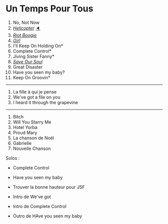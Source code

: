 # Un Temps Pour Tous

1. No, Not Now
1. [*Helicopter*](../covers/helicopter.md) [🔈][helicopter]
1. [*Riot Boogie*](../lyrics/riot-boogie.md)
1. [*Girl*](../lyrics/girl.md)
1. I'll Keep On Holding On*
1. Complete Control*
1. Jiving Sister Fanny*
1. [*Save Our Soul*](lyrics/save-our-soul.md)
1. Great Disaster
1. Have you seen my baby?
1. Keep On Groovin*
---
1. La fille à qui je pense
1. We've got a file on you
1. I heard it through the grapevine
---
1. Bitch
1. Will You Starry Me
1. Hotel Yorba
1. Proud Mary
1. La chanson de Noël
1. Gabrielle
1. Nouvelle Chanson

Solos :

* Complete Control
* Have you seen my baby

* Trouver la bonne hauteur pour JSF
* Intro de We've got
* Intro de Complete Control
* Outro de HAve you seen my baby

[helicopter]: https://soundcloud.com/hooray-henrys/helicopter-bloc-party-cover
